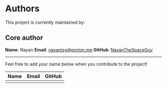 # Authors

This project is currently maintained by:

## Core author

**Name**: Nayan
**Email**: [nayantsg@proton.me](mailto:nayantsg@proton.me)
**GitHub**: [NayanTheSpaceGuy](https://github.com/NayanTheSpaceGuy)

---

Feel free to add your name below when you contribute to the project!

| Name      | Email                        | GitHub                           |
|-----------|------------------------------|----------------------------------|
|           |                              |                                  |

